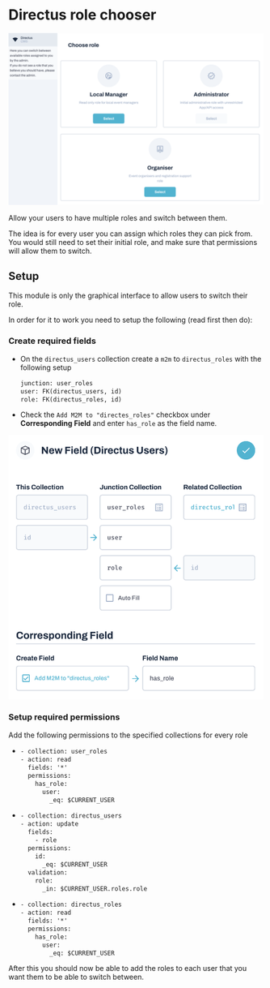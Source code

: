 # Directus role chooser

![](screenshots/module_preview.png)

Allow your users to have multiple roles and switch between them.

The idea is for every user you can assign which roles they can pick from.
You would still need to set their initial role, and make sure that permissions will allow them to switch.

## Setup

This module is only the graphical interface to allow users to switch their role.

In order for it to work you need to setup the following (read first then do):


### Create required fields

 - On the `directus_users` collection create a `m2m` to `directus_roles` with the following setup
   ```
   junction: user_roles
   user: FK(directus_users, id)
   role: FK(directus_roles, id)
   ```
 - Check the `Add M2M to "directes_roles"` checkbox under **Corresponding Field** and enter `has_role` as the field name.

![](screenshots/user_roles_m2m.png)

### Setup required permissions

Add the following permissions to the specified collections for every role

 - ```
   - collection: user_roles
   - action: read
     fields: '*'
     permissions:
       has_role:
         user:
           _eq: $CURRENT_USER
   ```
 - ```
   - collection: directus_users
   - action: update
     fields:
       - role
     permissions:
       id:
         _eq: $CURRENT_USER
     validation:
       role:
         _in: $CURRENT_USER.roles.role
   ```
 - ```
   - collection: directus_roles
   - action: read
     fields: '*'
     permissions:
       has_role:
         user:
           _eq: $CURRENT_USER
   ```

After this you should now be able to add the roles to each user that you want them to be able to switch between.
